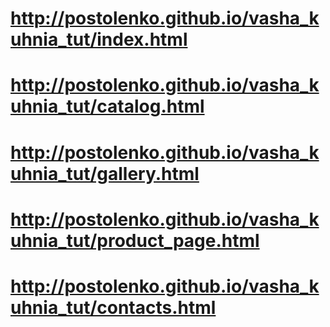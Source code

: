 # http://postolenko.github.io/vasha_kuhnia_tut/index.html
# http://postolenko.github.io/vasha_kuhnia_tut/catalog.html
# http://postolenko.github.io/vasha_kuhnia_tut/gallery.html
# http://postolenko.github.io/vasha_kuhnia_tut/product_page.html
# http://postolenko.github.io/vasha_kuhnia_tut/contacts.html